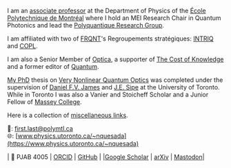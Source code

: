 
I am an [associate professor](https://www.polymtl.ca/expertises/quesada-nicolas) at the Department of Physics of the [École Polytechnique de Montréal](https://www.polymtl.ca/) where I hold an MEI Research Chair in Quantum Photonics and lead the [Polyquantique Research Group](https://qpi.polymtl.ca). 

I am affiliated with two of [FRQNT](https://frq.gouv.qc.ca/en/)'s Regroupements stratégiques: [INTRIQ](https://www.intriq.org) and [COPL](https://coplweb.ca/). 

I am also a Senior Member of [Optica](https://www.optica.org/membership/distinguished_honorary/senior/senior_member_classes/2021_osa_senior_members_(1)/), a supporter of [The Cost of Knowledge](http://thecostofknowledge.com/) and a former editor of [Quantum](https://quantum-journal.org/).

[My PhD](https://academictree.org/physics/tree.php?pid=164839) thesis on [Very Nonlinear Quantum Optics](https://tspace.library.utoronto.ca/handle/1807/71623) was completed under the supervision of [Daniel F.V. James](https://www.physics.utoronto.ca/~dfvj/) and [J.E. Sipe](https://www.physics.utoronto.ca/~sipegroup/) at the University of Toronto. While in Toronto I was also a Vanier and Stoicheff Scholar and a Junior Fellow of [Massey College](https://www.masseycollege.ca). 

Here is a collection of [miscellaneous links](./misc/).

📧: first.last@polymtl.ca \
🌐: [www.physics.utoronto.ca/~nquesada](https://www.physics.utoronto.ca/~nquesada) 

| 📍 PJAB 4005                                                                       | [ORCID](https://orcid.org/0000-0002-0175-1688) | [GitHub](https://github.com/nquesada)             | 
|[Google Scholar](https://scholar.google.ca/citations?user=dZNVjOEAAAAJ&hl=en&oi=ao) | [arXiv](https://arxiv.org/search/?searchtype=author&query=Quesada%2C+N)   | [Mastodon](https://fediscience.org/@polyquantique)| 


